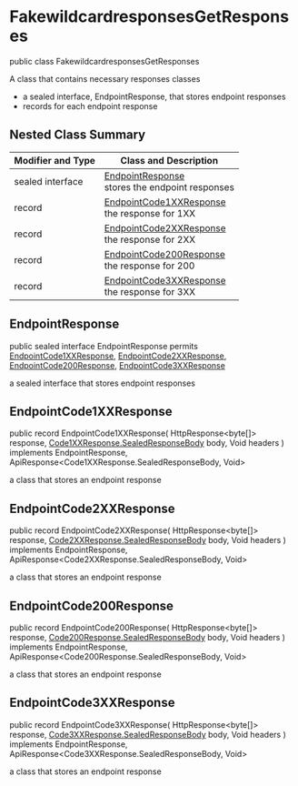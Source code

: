 # FakewildcardresponsesGetResponses

public class FakewildcardresponsesGetResponses

A class that contains necessary responses classes
- a sealed interface, EndpointResponse, that stores endpoint responses
- records for each endpoint response

## Nested Class Summary
| Modifier and Type | Class and Description |
| ----------------- | --------------------- |
| sealed interface | [EndpointResponse](#endpointresponse)<br> stores the endpoint responses |
| record | [EndpointCode1XXResponse](#endpointcode1xxresponse)<br> the response for 1XX |
| record | [EndpointCode2XXResponse](#endpointcode2xxresponse)<br> the response for 2XX |
| record | [EndpointCode200Response](#endpointcode200response)<br> the response for 200 |
| record | [EndpointCode3XXResponse](#endpointcode3xxresponse)<br> the response for 3XX |

## EndpointResponse
public sealed interface EndpointResponse permits<br>
[EndpointCode1XXResponse](#endpointcode1xxresponse),
[EndpointCode2XXResponse](#endpointcode2xxresponse),
[EndpointCode200Response](#endpointcode200response),
[EndpointCode3XXResponse](#endpointcode3xxresponse)

a sealed interface that stores endpoint responses

## EndpointCode1XXResponse
public record EndpointCode1XXResponse(
    HttpResponse<byte[]> response,
    [Code1XXResponse.SealedResponseBody](../../../paths/fakewildcardresponses/get/responses/Code1XXResponse.md#sealedresponsebody) body,
    Void headers
) implements EndpointResponse, ApiResponse<Code1XXResponse.SealedResponseBody, Void><br>

a class that stores an endpoint response

## EndpointCode2XXResponse
public record EndpointCode2XXResponse(
    HttpResponse<byte[]> response,
    [Code2XXResponse.SealedResponseBody](../../../paths/fakewildcardresponses/get/responses/Code2XXResponse.md#sealedresponsebody) body,
    Void headers
) implements EndpointResponse, ApiResponse<Code2XXResponse.SealedResponseBody, Void><br>

a class that stores an endpoint response

## EndpointCode200Response
public record EndpointCode200Response(
    HttpResponse<byte[]> response,
    [Code200Response.SealedResponseBody](../../../paths/fakewildcardresponses/get/responses/Code200Response.md#sealedresponsebody) body,
    Void headers
) implements EndpointResponse, ApiResponse<Code200Response.SealedResponseBody, Void><br>

a class that stores an endpoint response

## EndpointCode3XXResponse
public record EndpointCode3XXResponse(
    HttpResponse<byte[]> response,
    [Code3XXResponse.SealedResponseBody](../../../paths/fakewildcardresponses/get/responses/Code3XXResponse.md#sealedresponsebody) body,
    Void headers
) implements EndpointResponse, ApiResponse<Code3XXResponse.SealedResponseBody, Void><br>

a class that stores an endpoint response

